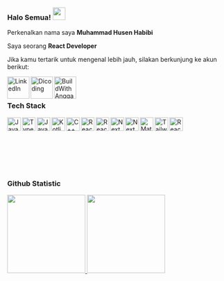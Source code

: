 ### Halo Semua! <img src="https://github.com/TheDudeThatCode/TheDudeThatCode/blob/master/Assets/Hi.gif" width="29px">

<!--
**SenbiDev/SenbiDev** is a ✨ _special_ ✨ repository because its `README.md` (this file) appears on your GitHub profile.

Here are some ideas to get you started:

- 🔭 I’m currently working on ...
- 🌱 I’m currently learning ...
- 👯 I’m looking to collaborate on ...
- 🤔 I’m looking for help with ...
- 💬 Ask me about ...
- 📫 How to reach me: ...
- 😄 Pronouns: ...
- ⚡ Fun fact: ...
-->

Perkenalkan nama saya **Muhammad Husen Habibi**

Saya seorang **React Developer**

<!-- Jika kamu tertarik untuk berkenalan denganku, silakan ikuti akun [Linkedin](https://www.linkedin.com/in/senbidev/) ku ya. -->
Jika kamu tertarik untuk mengenal lebih jauh, silakan berkunjung ke akun berikut:

  <a href="https://www.linkedin.com/in/senbidev/"><img align="left" alt="LinkedIn" title="LinkedIn" width="51px" src="https://pbs.twimg.com/profile_images/1508518003184349187/1KQYoqPY_400x400.png" /></a>
  <a href="https://www.dicoding.com/users/musenbi/academies"><img align="left" alt="Dicoding" title="Dicoding" width="51px" src="https://secure.gravatar.com/avatar/356807ae3e55b3b72ffa70c7749a51d4?s=96&d=blank&r=g" /></a>
  <a href="https://buildwithangga.com/talent/senbidev884"><img align="left" alt="BuildWith Angga" title="BuildWith Angga" width="51px" src="https://buildwithangga.com/themes/front/images/logo_bwa_new.svg" /></a>
  <br>
  <br>

### Tech Stack
<p>
  <a href="#"><img align="left" alt="JavaScript" title="JavaScript" width="31px" src="https://upload.wikimedia.org/wikipedia/commons/9/99/Unofficial_JavaScript_logo_2.svg" /></a>
  <a href="https://www.typescriptlang.org/"><img align="left" alt="TypeScript" title="TypeScript" width="31px" src="https://upload.wikimedia.org/wikipedia/commons/thumb/f/f5/Typescript.svg/64px-Typescript.svg.png" /></a>
  <a href="https://www.java.com/en/"><img align="left" alt="Java" title="Java" width="31px" src="https://www.shareicon.net/data/256x256/2016/09/23/833700_windows_512x512.png" /></a>
    <a href="https://kotlinlang.org/"><img align="left" alt="Kotlin" title="Kotlin" width="31px" src="https://raw.githubusercontent.com/gilbarbara/logos/master/logos/kotlin-icon.svg" /></a>
  <a href="https://en.cppreference.com/w/"><img align="left" alt="C++" title="C++" width="31px" src="https://upload.wikimedia.org/wikipedia/commons/thumb/1/18/ISO_C%2B%2B_Logo.svg/120px-ISO_C%2B%2B_Logo.svg.png" /></a>
  <a href="https://reactjs.org/"><img align="left" alt="React" title="React" width="31px" src="https://cdn.worldvectorlogo.com/logos/react-2.svg" /></a>
  <a href="https://reactnative.dev/"><img align="left" alt="React Native" title="React Native" width="31px" src="https://cdn.worldvectorlogo.com/logos/react-2.svg" /></a>
  <a href="https://nextjs.org/"><img align="left" alt="Next" title="Next (React SSR Framework)" width="31px" src="https://iconape.com/wp-content/files/gm/82643/svg/next-js.svg" /></a>
    <a href="https://next-auth.js.org/"><img align="left" alt="NextAuth" title="NextAuth" width="31px" src="https://next-auth.js.org/img/logo/logo-sm.png" /></a>
    <a href="https://mui.com/"><img align="left" alt="Material UI" title="Material UI" width="31px" src="https://mui.com/static/logo.png" /></a>
    <a href="https://tailwindcss.com/"><img align="left" alt="Tailwind CSS" title="Tailwind CSS" width="31px" src="https://upload.wikimedia.org/wikipedia/commons/thumb/d/d5/Tailwind_CSS_Logo.svg/2048px-Tailwind_CSS_Logo.svg.png" /></a>
    <a href="https://reactnativepaper.com/"><img align="left" alt="React Native Paper" title="React Native Paper" width="31px" src="https://pbs.twimg.com/profile_images/1197491571849084933/HAwtsa-i_400x400.jpg" /></a>
  </p>
  <br>
  <br>
  <br>
  <br>
  <br>
  <br>
  <br>

### Github Statistic
<p align="left">
<a href="https://github.com/SenbiDev">
  <img height="180em" src="https://github-readme-stats-eight-theta.vercel.app/api?username=SenbiDev&show_icons=true&theme=algolia&include_all_commits=true&count_private=true"/>
  <img height="180em" src="https://github-readme-stats-eight-theta.vercel.app/api/top-langs/?username=SenbiDev&layout=compact&langs_count=8&theme=algolia"/>
</a>
</p>


